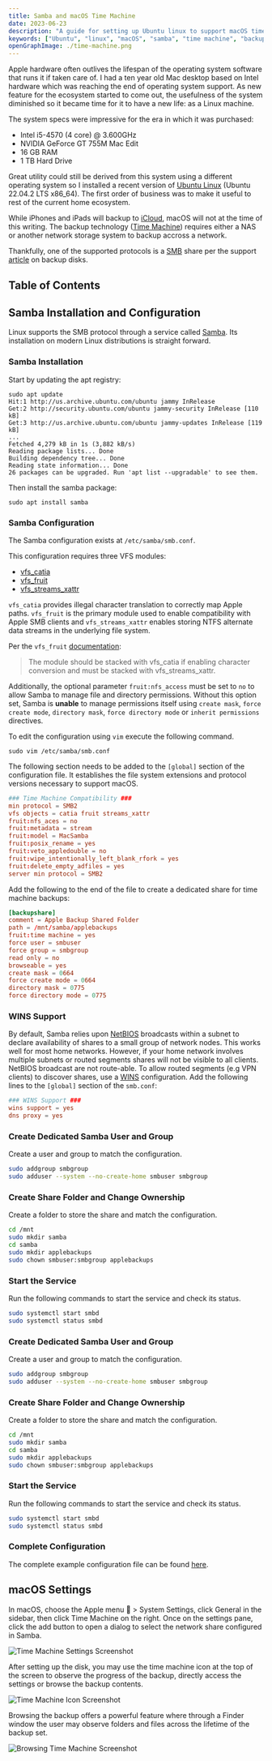 ```yaml
---
title: Samba and macOS Time Machine
date: 2023-06-23
description: "A guide for setting up Ubuntu linux to support macOS time machine backups using Samba."
keywords: ["Ubuntu", "linux", "macOS", "samba", "time machine", "backup"]
openGraphImage: ./time-machine.png
---
```


Apple hardware often outlives the lifespan of the operating system software that
runs it if taken care of. I had a ten year old Mac desktop based on Intel hardware
which was reaching the end of operating system support. As new feature for the
ecosystem started to come out, the usefulness of the system diminished so it
became time for it to have a new life: as a Linux machine.

The system specs were impressive for the era in which it was purchased:

- Intel i5-4570 (4 core) @ 3.600GHz
- NVIDIA GeForce GT 755M Mac Edit
- 16 GB RAM
- 1 TB Hard Drive

Great utility could still be derived from this system using a different operating
system so I installed a recent version of
[Ubuntu Linux](https://ubuntu.com/download/desktop) (Ubuntu 22.04.2 LTS x86_64).
The first order of business was to make it useful to rest of the current home
ecosystem.

While iPhones and iPads will backup to [iCloud](https://www.apple.com/icloud/),
macOS will not at the time of this writing. The backup technology
([Time Machine](https://support.apple.com/en-us/HT201250)) requires
either a NAS or another network storage system to backup accross a network.

Thankfully, one of the supported protocols is a
[SMB](https://learn.microsoft.com/en-us/windows/win32/fileio/microsoft-smb-protocol-and-cifs-protocol-overview)
share per the support
[article](https://support.apple.com/en-us/HT202784) on backup disks.

<InArticleAdUnit />

## Table of Contents

## Samba Installation and Configuration

Linux supports the SMB protocol through a service called
[Samba](https://www.samba.org/samba/what_is_samba.html). Its installation
on modern Linux distributions is straight forward.

### Samba Installation

Start by updating the apt registry:

```shell{outputLines: 2-10}
sudo apt update
Hit:1 http://us.archive.ubuntu.com/ubuntu jammy InRelease
Get:2 http://security.ubuntu.com/ubuntu jammy-security InRelease [110 kB]
Get:3 http://us.archive.ubuntu.com/ubuntu jammy-updates InRelease [119 kB]
...
Fetched 4,279 kB in 1s (3,882 kB/s)
Reading package lists... Done
Building dependency tree... Done
Reading state information... Done
26 packages can be upgraded. Run 'apt list --upgradable' to see them.
```

Then install the samba package:

```shell
sudo apt install samba
```

### Samba Configuration

The Samba configuration exists at `/etc/samba/smb.conf`.

This configuration requires three VFS modules:

- [vfs_catia](https://www.samba.org/samba/docs/current/man-html/vfs_catia.8.html)
- [vfs_fruit](https://www.samba.org/samba/docs/current/man-html/vfs_fruit.8.html)
- [vfs_streams_xattr](https://www.samba.org/samba/docs/current/man-html/vfs_streams_xattr.8.html)

`vfs_catia` provides illegal character translation to correctly map Apple paths.
`vfs_fruit` is the primary module used to enable compatibility with Apple SMB clients
and `vfs_streams_xattr` enables storing NTFS alternate data streams in the underlying
file system.

Per the `vfs_fruit`
[documentation](https://www.samba.org/samba/docs/current/man-html/vfs_fruit.8.html):

> The module should be stacked with vfs_catia if enabling character conversion
> and must be stacked with vfs_streams_xattr.

Additionally, the optional parameter `fruit:nfs_access` must be set to `no` to
allow Samba to manage file and directory permissions. Without this option set,
Samba is **unable** to manage permissions itself using `create mask`,
`force create mode`, `directory mask`, `force directory mode` or
`inherit permissions` directives.

To edit the configuration using `vim` execute the following command.

```shell
sudo vim /etc/samba/smb.conf
```

The following section needs to be added to the `[global]` section of
the configuration file. It establishes the file system extensions
and protocol versions necessary to support macOS.

```sh:title=smb.conf {3-4}{numberLines: true}
### Time Machine Compatibility ###
min protocol = SMB2
vfs objects = catia fruit streams_xattr
fruit:nfs_aces = no
fruit:metadata = stream
fruit:model = MacSamba
fruit:posix_rename = yes
fruit:veto_appledouble = no
fruit:wipe_intentionally_left_blank_rfork = yes
fruit:delete_empty_adfiles = yes
server min protocol = SMB2
```

Add the following to the end of the file to create a dedicated
share for time machine backups:

```sh:title=smb.conf {4}{numberLines: true}
[backupshare]
comment = Apple Backup Shared Folder
path = /mnt/samba/applebackups
fruit:time machine = yes
force user = smbuser
force group = smbgroup
read only = no
browseable = yes
create mask = 0664
force create mode = 0664
directory mask = 0775
force directory mode = 0775
```

### WINS Support

By default, Samba relies upon [NetBIOS](https://en.wikipedia.org/wiki/NetBIOS_over_TCP/IP)
broadcasts within a subnet to declare availability of shares to a small group of
network nodes. This works well for most home networks. However, if your home network
involves multiple subnets or routed segments shares will not be visible to all clients.
NetBIOS broadcast are not route-able. To allow routed segments (e.g VPN clients) to
discover shares, use a [WINS](https://en.wikipedia.org/wiki/Windows_Internet_Name_Service)
configuration. Add the following lines to the `[global]` section of the `smb.conf`:

```sh:title=smb.conf {numberLines: true}
### WINS Support ###
wins support = yes
dns proxy = yes
```

### Create Dedicated Samba User and Group

Create a user and group to match the configuration.

```bash
sudo addgroup smbgroup
sudo adduser --system --no-create-home smbuser smbgroup
```

### Create Share Folder and Change Ownership

Create a folder to store the share and match the configuration.

```bash
cd /mnt
sudo mkdir samba
cd samba
sudo mkdir applebackups
sudo chown smbuser:smbgroup applebackups
```

### Start the Service

Run the following commands to start the service and check its status.

```bash
sudo systemctl start smbd
sudo systemctl status smbd
```

### Create Dedicated Samba User and Group

Create a user and group to match the configuration.

```bash
sudo addgroup smbgroup
sudo adduser --system --no-create-home smbuser smbgroup
```

### Create Share Folder and Change Ownership

Create a folder to store the share and match the configuration.

```bash
cd /mnt
sudo mkdir samba
cd samba
sudo mkdir applebackups
sudo chown smbuser:smbgroup applebackups
```

### Start the Service

Run the following commands to start the service and check its status.

```bash
sudo systemctl start smbd
sudo systemctl status smbd
```

<InArticleAdUnit />

### Complete Configuration

The complete example configuration file can be found
[here](https://github.com/jpfulton/example-linux-configs/blob/main/etc/samba/smb.conf).

## macOS Settings

In macOS, choose the Apple menu  > System Settings, click General in the sidebar,
then click Time Machine on the right. Once on the settings pane, click the add button
to open a dialog to select the network share configured in Samba.

![Time Machine Settings Screenshot](./timemachine-settings.png)

After setting up the disk, you may use the time machine icon at the top of the
screen to observe the progress of the backup, directly access the settings or
browse the backup contents.

![Time Machine Icon Screenshot](./timemachine-icon-screenshot.png)

Browsing the backup offers a powerful feature where through a Finder
window the user may observe folders and files across the lifetime of the
backup set.

![Browsing Time Machine Screenshot](./time-machine.png)
